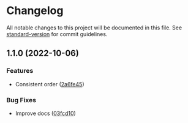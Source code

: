 # Changelog

All notable changes to this project will be documented in this file. See [standard-version](https://github.com/conventional-changelog/standard-version) for commit guidelines.

## 1.1.0 (2022-10-06)


### Features

* Consistent order ([2a6fe45](https://github.com/placemark/polyline/commit/2a6fe45936c9c64018c07485515c2ac4200f0f2a))


### Bug Fixes

* Improve docs ([03fcd10](https://github.com/placemark/polyline/commit/03fcd10f5353174d03ef6221e2b5889f24136c6b))
